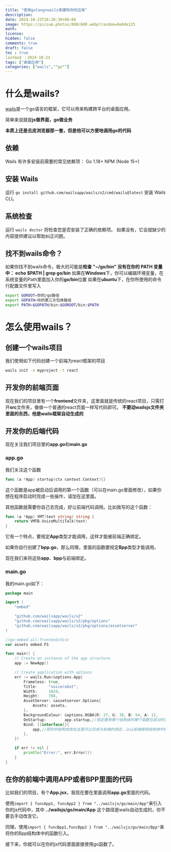 ```yaml
---
title: "使用golang+wails来建构你的应用"
description: 
date: 2024-10-23T16:20:39+08:00
image: https://picsum.photos/800/600.webp?random=8e8de125
math: 
license: 
hidden: false
comments: true
draft: false
toc : true
lastmod ：2024-10-23
tags: ["桌面应用"]
categories: ["wails",""go""]
---
```


# 什么是wails?
[wails](https://wails.io/zh-Hans/)是一个go语言的框架，它可以用来构建跨平台的桌面应用。

简单来说就是**js做界面，go做业务**

**本质上还是去皮浏览器那一套，但是他可以方便地调用go的代码**
## 依赖
Wails 有许多安装前需要的常见依赖项：
Go 1.18+
NPM (Node 15+)

## 安装 Wails
运行 `go install github.com/wailsapp/wails/v2/cmd/wails@latest` 安装 Wails CLI。

## 系统检查
运行 `wails doctor` 将检查您是否安装了正确的依赖项。 如果没有，它会就缺少的内容提供建议以帮助纠正问题。

## 找不到wails命令？
如果你找不到wails命令，极大的可能是**检查 "~/go/bin" 没有在你的 PATH 变量中： echo $PATH | grep go/bin**
如果在**Windows**下，你可以编辑环境变量，在系统变量的Path里面加入你的**go/bin**位置
如果在**ubuntu**下，在你所使用的命令行配置文件里写入
~~~bash
export GOROOT=你的/go路径
export GOPATH=你的第三方包体路径
export PATH=$GOPATH/bin:$GOROOT/bin:$PATH
~~~

# 怎么使用wails？

## 创建一个wails项目
我们使用如下代码创建一个前端为react框架的项目
~~~bash
wails init -n myproject -t react
~~~
## 开发你的前端页面
现在我们的项目里有一个**frontend**文件夹，这里面就是传统的react项目，只需打开**src**文件夹，像做一个普通的react页面一样写代码即可。
**不要动wailsjs文件夹里面的东西，他是wails框架自动生成的**
## 开发你的后端代码
现在关注我们项目里的**app.go**和**main.go**

### app.go
我们关注这个函数
~~~go
func (a *App) startup(ctx context.Context){}
~~~
这个函数是app被启动后调用的第一个函数（可以在main.go里面修改），如果你想在程序启动时完成一些操作，请加在这里面。

其他函数就需要你自己去完成，好让前端代码调用。比如我写的这个函数：
~~~go
func (a *App) VMT(text string) string {
	return VMTB.VoiceMultiTalk(text)
}
~~~
它有一个特点，要规定**App**类型才能调用，这样才能被前端正确绑定。

如果你自行创建了**bpp.go**，那么同理，里面的函数要规定**Bpp**类型才能调用。

现在我们来将这些**app**、**bpp**与前端绑定。

### main.go
我的main.go如下：
~~~go
package main

import (
	"embed"

	"github.com/wailsapp/wails/v2"
	"github.com/wailsapp/wails/v2/pkg/options"
	"github.com/wailsapp/wails/v2/pkg/options/assetserver"
)

//go:embed all:frontend/dist
var assets embed.FS

func main() {
	// Create an instance of the app structure
	app := NewApp()

	// Create application with options
	err := wails.Run(&options.App{
		Frameless: true,
		Title:     "voicerobot",
		Width:     1024,
		Height:    768,
		AssetServer: &assetserver.Options{
			Assets: assets,
		},
		BackgroundColour: &options.RGBA{R: 27, G: 38, B: 54, A: 1},
		OnStartup:        app.startup,//规定要用哪个结构体的哪个函数在启动时被调用
		Bind: []interface{}{
			app,//把你的结构体放在这里可以完成与前端的绑定，以让前端使用结构体中的函数
		},
	})

	if err != nil {
		println("Error:", err.Error())
	}
}
~~~
## 在你的前端中调用APP或者BPP里面的代码
比如我们的项目，有个**App.jsx**，我现在要在里面调用**app.go**里面的代码。

使用`import { funcApp1, funcApp2 } from "../wailsjs/go/main/App"`来引入你的js代码中，其中 **../wailsjs/go/main/App** 这个路径是wails自动生成的，你不要去手动改变它。

同理，使用`import { funcBpp1,funcBpp2 } from "../wailsjs/go/main/Bpp"`来将你的Bpp结构体中的函数引入。

接下来，你就可以在你的js代码里面直接使用go函数了。
